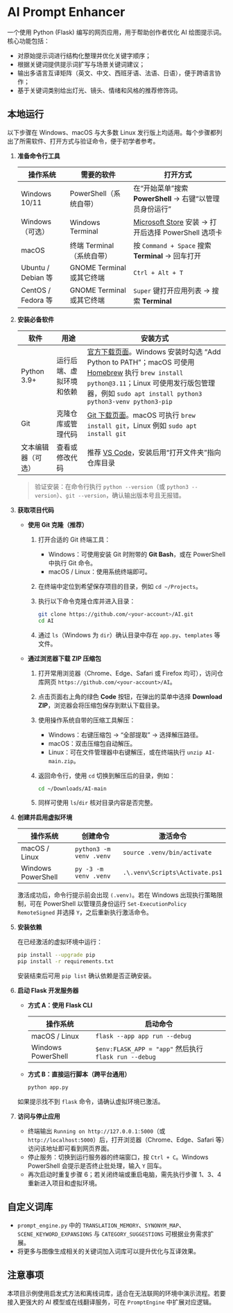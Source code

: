 # AI Prompt Enhancer

一个使用 Python (Flask) 编写的网页应用，用于帮助创作者优化 AI 绘图提示词。核心功能包括：

- 对原始提示词进行结构化整理并优化关键字顺序；
- 根据关键词提供提示词扩写与场景关键词建议；
- 输出多语言互译矩阵（英文、中文、西班牙语、法语、日语），便于跨语言协作；
- 基于关键词类别给出灯光、镜头、情绪和风格的推荐修饰词。

## 本地运行

以下步骤在 Windows、macOS 与大多数 Linux 发行版上均适用。每个步骤都列出了所需软件、打开方式与验证命令，便于初学者参考。

1. **准备命令行工具**

   | 操作系统 | 需要的软件 | 打开方式 |
   | --- | --- | --- |
   | Windows 10/11 | PowerShell（系统自带） | 在“开始菜单”搜索 **PowerShell** → 右键“以管理员身份运行” |
   | Windows（可选） | Windows Terminal | [Microsoft Store](https://aka.ms/terminal) 安装 → 打开后选择 PowerShell 选项卡 |
   | macOS | 终端 Terminal（系统自带） | 按 `Command + Space` 搜索 **Terminal** → 回车打开 |
   | Ubuntu / Debian 等 | GNOME Terminal 或其它终端 | `Ctrl + Alt + T` |
   | CentOS / Fedora 等 | GNOME Terminal 或其它终端 | `Super` 键打开应用列表 → 搜索 **Terminal** |

2. **安装必备软件**

   | 软件 | 用途 | 安装方式 |
   | --- | --- | --- |
   | Python 3.9+ | 运行后端、虚拟环境和依赖 | [官方下载页面](https://www.python.org/downloads/)。Windows 安装时勾选 “Add Python to PATH”；macOS 可使用 [Homebrew](https://brew.sh) 执行 `brew install python@3.11`；Linux 可使用发行版包管理器，例如 `sudo apt install python3 python3-venv python3-pip` |
   | Git | 克隆仓库或管理代码 | [Git 下载页面](https://git-scm.com/downloads)。macOS 可执行 `brew install git`，Linux 例如 `sudo apt install git` |
   | 文本编辑器（可选） | 查看或修改代码 | 推荐 [VS Code](https://code.visualstudio.com/)，安装后用“打开文件夹”指向仓库目录 |

   > 验证安装：在命令行执行 `python --version`（或 `python3 --version`）、`git --version`，确认输出版本号且无报错。

3. **获取项目代码**

   - **使用 Git 克隆（推荐）**

     1. 打开合适的 Git 终端工具：
        - Windows：可使用安装 Git 时附带的 **Git Bash**，或在 PowerShell 中执行 Git 命令。
        - macOS / Linux：使用系统终端即可。
     2. 在终端中定位到希望保存项目的目录，例如 `cd ~/Projects`。
     3. 执行以下命令克隆仓库并进入目录：

        ```bash
        git clone https://github.com/<your-account>/AI.git
        cd AI
        ```

     4. 通过 `ls`（Windows 为 `dir`）确认目录中存在 `app.py`、`templates` 等文件。

   - **通过浏览器下载 ZIP 压缩包**

     1. 打开常用浏览器（Chrome、Edge、Safari 或 Firefox 均可），访问仓库网页 `https://github.com/<your-account>/AI`。
     2. 点击页面右上角的绿色 **Code** 按钮，在弹出的菜单中选择 **Download ZIP**，浏览器会将压缩包保存到默认下载目录。
     3. 使用操作系统自带的压缩工具解压：
        - Windows：右键压缩包 → “全部提取” → 选择解压路径。
        - macOS：双击压缩包自动解压。
        - Linux：可在文件管理器中右键解压，或在终端执行 `unzip AI-main.zip`。
     4. 返回命令行，使用 `cd` 切换到解压后的目录，例如：

        ```bash
        cd ~/Downloads/AI-main
        ```

     5. 同样可使用 `ls`/`dir` 核对目录内容是否完整。

4. **创建并启用虚拟环境**

   | 操作系统 | 创建命令 | 激活命令 |
   | --- | --- | --- |
   | macOS / Linux | `python3 -m venv .venv` | `source .venv/bin/activate` |
   | Windows PowerShell | `py -3 -m venv .venv` | `.\.venv\Scripts\Activate.ps1` |

   激活成功后，命令行提示前会出现 `(.venv)`。若在 Windows 出现执行策略限制，可在 PowerShell 以管理员身份运行 `Set-ExecutionPolicy RemoteSigned` 并选择 `Y`，之后重新执行激活命令。

5. **安装依赖**

   在已经激活的虚拟环境中运行：

   ```bash
   pip install --upgrade pip
   pip install -r requirements.txt
   ```

   安装结束后可用 `pip list` 确认依赖是否正确安装。

6. **启动 Flask 开发服务器**

   - **方式 A：使用 Flask CLI**

     | 操作系统 | 启动命令 |
     | --- | --- |
     | macOS / Linux | `flask --app app run --debug` |
     | Windows PowerShell | `$env:FLASK_APP = "app"` 然后执行 `flask run --debug` |

   - **方式 B：直接运行脚本（跨平台通用）**

     ```bash
     python app.py
     ```

   如果提示找不到 `flask` 命令，请确认虚拟环境已激活。

7. **访问与停止应用**

   - 终端输出 `Running on http://127.0.0.1:5000`（或 `http://localhost:5000`）后，打开浏览器（Chrome、Edge、Safari 等）访问该地址即可看到网页界面。
   - 停止服务：切换到运行服务器的终端窗口，按 `Ctrl + C`。Windows PowerShell 会提示是否终止批处理，输入 `Y` 回车。
   - 再次启动时重复步骤 6；若关闭终端或重启电脑，需先执行步骤 1、3、4 重新进入项目和虚拟环境。

## 自定义词库

- `prompt_engine.py` 中的 `TRANSLATION_MEMORY`、`SYNONYM_MAP`、`SCENE_KEYWORD_EXPANSIONS` 与 `CATEGORY_SUGGESTIONS` 可根据业务需求扩展。
- 将更多与图像生成相关的关键词加入词库可以提升优化与互译效果。

## 注意事项

本项目示例使用启发式方法和离线词库，适合在无法联网的环境中演示流程。若要接入更强大的 AI 模型或在线翻译服务，可在 `PromptEngine` 中扩展对应逻辑。
